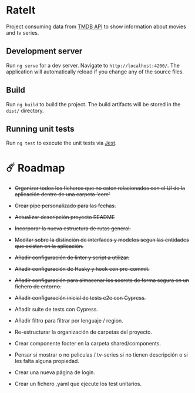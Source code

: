 # RateIt

Project consuming data from [TMDB API](https://developer.themoviedb.org/docs/getting-started) to show information about movies and tv series.

## Development server

Run `ng serve` for a dev server. Navigate to `http://localhost:4200/`. The application will automatically reload if you change any of the source files.

## Build

Run `ng build` to build the project. The build artifacts will be stored in the `dist/` directory.

## Running unit tests

Run `ng test` to execute the unit tests via [Jest](https://github.com/jestjs/jest).

# ☄️ Roadmap

- ~~Organizar todos los ficheros que no esten relacionados con el UI de la aplicación dentro de una carpeta 'core'~~

- ~~Crear pipe personalizado para las fechas.~~

- ~~Actualizar descripción proyecto README~~

- ~~Incorporar la nueva estructura de rutas general.~~

- ~~Meditar sobre la distinción de interfaces y modelos segun las entidades que existan en la aplicación.~~

- ~~Añadir configuración de linter y script a utilizar.~~

- ~~Añadir configuración de Husky y hook con pre-commit.~~

 - ~~Añadir configuración para almacenar los secrets de forma segura en un fichero de entorno.~~

- ~~Añadir configuración inicial de tests e2e con Cypress.~~

- Añadir suite de tests con Cypress.

- Añadir filtro para filtrar por lenguaje / region.

- Re-estructurar la organización de carpetas del proyecto.

- Crear componente footer en la carpeta shared/components.

- Pensar si mostrar o no peliculas / tv-series si no tienen descripción o si les falta alguna propiedad.

- Crear una nueva página de login.

- Crear un fichero .yaml que ejecute los test unitarios.